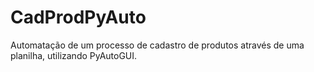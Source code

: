 # CadProdPyAuto
Automatação de um processo de cadastro de produtos através de uma planilha, utilizando PyAutoGUI.
